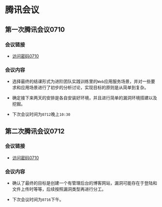# 腾讯会议

## 第一次腾讯会议0710

### 会议链接 

- [访问密码0710](https://meeting.tencent.com/v2/cloud-record/share?id=0bd3f773-a4c3-44d7-ad90-cf142d1055d8&from=3)

### 会议内容


- 选择最终的结课形式为进阶团队实践训练里的`Web`应用服务场景，并对一些要求和应用场景进行了初步的分析讨论，实现目标的原则是从简单到复杂。

- 确定接下来两天的安排是各自安装好环境，并且进行简单的漏洞环境搭建以及挖掘。

- 下次会议时间为`0712`晚上`10:30`

## 第二次腾讯会议0712

### 会议链接 

- [访问密码0710](https://meeting.tencent.com/v2/cloud-record/share?id=e0478590-20e8-4163-b055-7f87fdfc0f26&from=3)
### 会议内容

- 确认了最终的目标是创建一个有管理后台的博客网站，漏洞可能存在于登陆和文件上传时等等，后续按照漏洞类型再进行分工。

- 下次会议时间为`0716`下午。